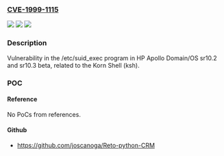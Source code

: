 ### [CVE-1999-1115](https://cve.mitre.org/cgi-bin/cvename.cgi?name=CVE-1999-1115)
![](https://img.shields.io/static/v1?label=Product&message=n%2Fa&color=blue)
![](https://img.shields.io/static/v1?label=Version&message=n%2Fa&color=blue)
![](https://img.shields.io/static/v1?label=Vulnerability&message=n%2Fa&color=brighgreen)

### Description

Vulnerability in the /etc/suid_exec program in HP Apollo Domain/OS sr10.2 and sr10.3 beta, related to the Korn Shell (ksh).

### POC

#### Reference
No PoCs from references.

#### Github
- https://github.com/joscanoga/Reto-python-CRM

